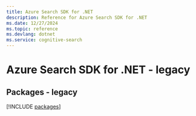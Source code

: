 ```yaml
---
title: Azure Search SDK for .NET
description: Reference for Azure Search SDK for .NET
ms.date: 12/27/2024
ms.topic: reference
ms.devlang: dotnet
ms.service: cognitive-search
---
```

# Azure Search SDK for .NET - legacy
## Packages - legacy
[!INCLUDE [packages](search-index.md)]